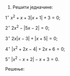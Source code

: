 1. Решити једначине:

$1^{\circ}$ $x^2 + x + 3|x + 1| + 3 = 0;$

$2^{\circ}$ $2x^2 - |5x - 2| = 0;$

$3^{\circ}$ $2x|x - 3| + |x+5| = 0;$

$4^{\circ}$ $|x^2 + 2x - 4| + 2x + 6 = 0;$

$5^{\circ}$ $|x^2 - x + 2| - x + 3 = 0.$

Решење: